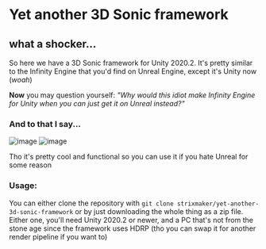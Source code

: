 # Yet another 3D Sonic framework 
## what a shocker...

So here we have a 3D Sonic framework for Unity 2020.2. It's pretty similar to the Infinity Engine that you'd find on Unreal Engine, except it's Unity now (*woah*)

**Now** you may question yourself: *"Why would this idiot make Infinity Engine for Unity when you can just get it on Unreal instead?"*
### And to that I say...

![image](https://github.com/strixmaker/yet-another-3d-sonic-framework/assets/80713068/a3a086ae-3032-435e-901a-8ff10a53c89d)
![image](https://github.com/strixmaker/yet-another-3d-sonic-framework/assets/80713068/34104bc2-8f42-4818-8697-8f7c86d6d41b)

Tho it's pretty cool and functional so you can use it if you hate Unreal for some reason

### Usage:

You can either clone the repository with `git clone strixmaker/yet-another-3d-sonic-framework` or by just downloading the whole thing as a zip file. Either one, you'll need Unity 2020.2 or newer, and a PC that's not from the stone age since the framework uses HDRP (tho you can swap it for another render pipeline if you want to)

